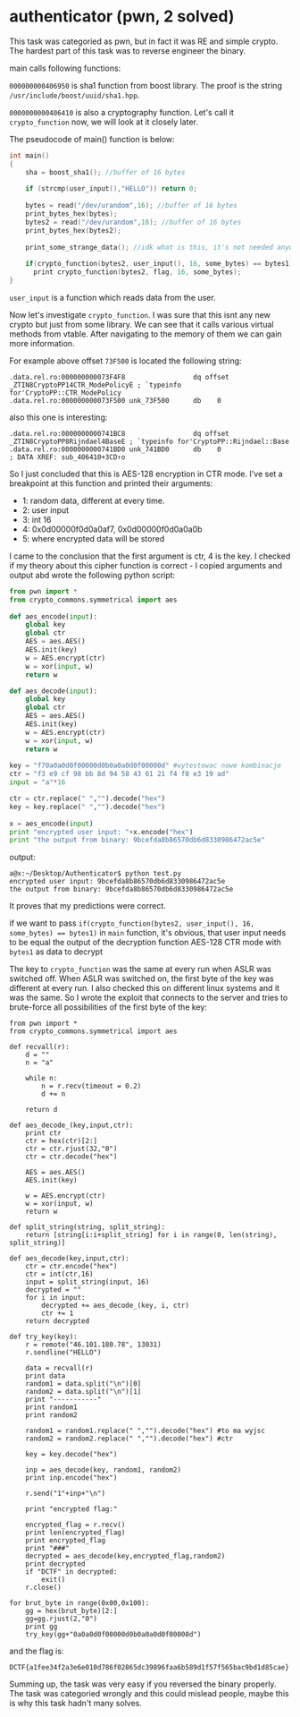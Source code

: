 # authenticator (pwn, 2 solved) 

This task was categoried as pwn, but in fact it was RE and simple crypto.
The hardest part of this task was to reverse engineer the binary.

main calls following functions:

`000000000406950` is sha1 function from boost library. The proof is the string `/usr/include/boost/uuid/sha1.hpp`.


`0000000000406410` is also a cryptography function. 
Let's call it `crypto_function` now, we will look at it closely later.

The pseudocode of main() function is below:

```C
int main()
{
	sha = boost_sha1(); //buffer of 16 bytes
	
	if (strcmp(user_input(),"HELLO")) return 0;
	
	bytes = read("/dev/urandom",16); //buffer of 16 bytes
	print_bytes_hex(bytes);
	bytes2 = read("/dev/urandom",16); //buffer of 16 bytes
	print_bytes_hex(bytes2);
	
	print_some_strange_data(); //idk what is this, it's not needed anyway :)
	
	if(crypto_function(bytes2, user_input(), 16, some_bytes) == bytes1)
	  print crypto_function(bytes2, flag, 16, some_bytes);
}
```

`user_input` is a function which reads data from the user.

Now let's investigate `crypto_function`. 
I was sure that this isnt any new crypto but just from some library.
We can see that it calls various virtual methods from vtable.
After navigating to the memory of them we can gain more information.

For example above offset `73F500` is located the following string:

```
.data.rel.ro:000000000073F4F8                 dq offset _ZTIN8CryptoPP14CTR_ModePolicyE ; `typeinfo for'CryptoPP::CTR_ModePolicy
.data.rel.ro:000000000073F500 unk_73F500      db    0  
```

also this one is interesting:

```
.data.rel.ro:0000000000741BC8                 dq offset _ZTIN8CryptoPP8Rijndael4BaseE ; `typeinfo for'CryptoPP::Rijndael::Base
.data.rel.ro:0000000000741BD0 unk_741BD0      db    0                 ; DATA XREF: sub_406410+3CD↑o
``` 


So I just concluded that this is AES-128 encryption in CTR mode.
I've set a breakpoint at this function and printed their arguments:

- 1: random data, different at every time.
- 2: user input
- 3: int 16
- 4: 0x0d00000f0d0a0af7, 0x0d00000f0d0a0a0b
- 5: where encrypted data will be stored

I came to the conclusion that the first argument is ctr, 4 is the key.
I checked if my theory about this cipher function is correct - I copied arguments and output abd wrote the following python script:

```python
from pwn import *
from crypto_commons.symmetrical import aes
        
def aes_encode(input):
	global key
	global ctr
	AES = aes.AES()
	AES.init(key)
	w = AES.encrypt(ctr)
	w = xor(input, w)
	return w

def aes_decode(input):
	global key
	global ctr
	AES = aes.AES()
	AES.init(key)
	w = AES.encrypt(ctr)
	w = xor(input, w)
	return w	
	
key = "f70a0a0d0f00000d0b0a0a0d0f00000d" #wytestowac nowe kombinacje
ctr = "f3 e9 cf 98 bb 8d 94 58 43 61 21 f4 f8 e3 19 ad"
input = "a"*16

ctr = ctr.replace(" ","").decode("hex")
key = key.replace(" ","").decode("hex")
	
x = aes_encode(input)
print "encrypted user input: "+x.encode("hex")
print "the output from binary: 9bcefda8b86570db6d8330986472ac5e"
```

output:

```
a@x:~/Desktop/Authenticator$ python test.py 
encrypted user input: 9bcefda8b86570db6d8330986472ac5e
the output from binary: 9bcefda8b86570db6d8330986472ac5e
```

It proves that my predictions were correct.

if we want to pass `if(crypto_function(bytes2, user_input(), 16, some_bytes) == bytes1)` in `main` function, it's obvious, that user input needs to be equal the output of the decryption function AES-128 CTR mode with `bytes1` as data to decrypt 
 

The key to `crypto_function` was the same at every run when ASLR was switched off.
When ASLR was switched on, the first byte of the key was different at every run.
I also checked this on different linux systems and it was the same.
So I wrote the exploit that connects to the server and tries to brute-force all possibilities of the first byte of the key:

```
from pwn import *
from crypto_commons.symmetrical import aes

def recvall(r):
    d = ""
    n = "a"
    
    while n:
        n = r.recv(timeout = 0.2)
        d += n
        
    return d 
	
def aes_decode_(key,input,ctr):
	print ctr
	ctr = hex(ctr)[2:]
	ctr = ctr.rjust(32,"0")
	ctr = ctr.decode("hex")
	
	AES = aes.AES()
	AES.init(key)
	
	w = AES.encrypt(ctr)
	w = xor(input, w)
	return w	

def split_string(string, split_string):
    return [string[i:i+split_string] for i in range(0, len(string), split_string)]

def aes_decode(key,input,ctr):
	ctr = ctr.encode("hex")
	ctr = int(ctr,16)
	input = split_string(input, 16)
	decrypted = ""
	for i in input:
		decrypted += aes_decode_(key, i, ctr)
		ctr += 1
	return decrypted

def try_key(key):
	r = remote("46.101.180.78", 13031)
	r.sendline("HELLO")

	data = recvall(r)
	print data
	random1 = data.split("\n")[0]
	random2 = data.split("\n")[1]
	print "-----------"
	print random1
	print random2

	random1 = random1.replace(" ","").decode("hex") #to ma wyjsc
	random2 = random2.replace(" ","").decode("hex") #ctr

	key = key.decode("hex")

	inp = aes_decode(key, random1, random2)
	print inp.encode("hex") 

	r.send("1"+inp+"\n")

	print "encrypted flag:"

	encrypted_flag = r.recv()
	print len(encrypted_flag)
	print encrypted_flag
	print "###"
	decrypted = aes_decode(key,encrypted_flag,random2)
	print decrypted
	if "DCTF" in decrypted:
		exit()
	r.close()

for brut_byte in range(0x00,0x100):
	gg = hex(brut_byte)[2:]
	gg=gg.rjust(2,"0")
	print gg
	try_key(gg+"0a0a0d0f00000d0b0a0a0d0f00000d")
```


and the flag is:

```
DCTF{a1fee34f2a3e6e010d786f02865dc39896faa6b589d1f57f565bac9bd1d85cae}
```

Summing up, the task was very easy if you reversed the binary properly.
The task was categoried wrongly and this could mislead people, maybe this is why this task hadn't many solves.
